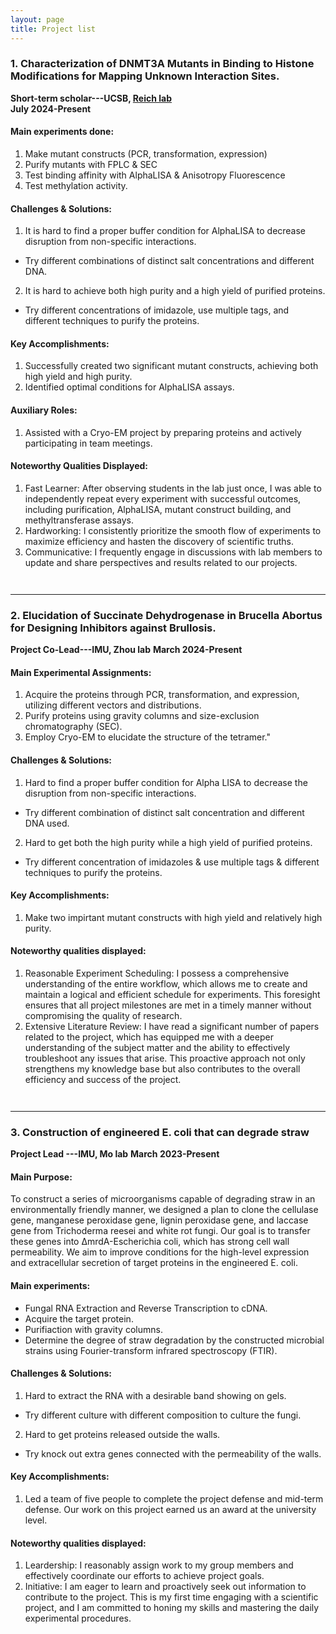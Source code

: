 ```yaml
---
layout: page
title: Project list
---
```


### **1. Characterization of DNMT3A Mutants in Binding to Histone Modifications for Mapping Unknown Interaction Sites.**

**Short-term scholar---UCSB, [Reich lab](https://reich.chem.ucsb.edu/)**                            
**July 2024-Present**

#### Main experiments done:
1. Make mutant constructs (PCR, transformation, expression)
2. Purify mutants with FPLC & SEC
3. Test binding affinity with AlphaLISA & Anisotropy Fluorescence
4. Test methylation activity.

#### Challenges & Solutions:
1. It is hard to find a proper buffer condition for AlphaLISA to decrease disruption from non-specific interactions.
* Try different combinations of distinct salt concentrations and different DNA.
2. It is hard to achieve both high purity and a high yield of purified proteins.
* Try different concentrations of imidazole, use multiple tags, and different techniques to purify the proteins.

#### Key Accomplishments:
1. Successfully created two significant mutant constructs, achieving both high yield and high purity.
2. Identified optimal conditions for AlphaLISA assays.

#### Auxiliary Roles:
1. Assisted with a Cryo-EM project by preparing proteins and actively participating in team meetings.

#### Noteworthy Qualities Displayed:
1. Fast Learner: After observing students in the lab just once, I was able to independently repeat every experiment with successful outcomes, including purification, AlphaLISA, mutant construct building, and methyltransferase assays.
2. Hardworking: I consistently prioritize the smooth flow of experiments to maximize efficiency and hasten the discovery of scientific truths.
3. Communicative: I frequently engage in discussions with lab members to update and share perspectives and results related to our projects.
<div style="height: 1em;"></div>
<hr>

### **2. Elucidation of Succinate Dehydrogenase in Brucella Abortus for Designing Inhibitors against Brullosis.**

**Project Co-Lead---IMU, Zhou lab**
**March 2024-Present**

#### Main Experimental Assignments:
1. Acquire the proteins through PCR, transformation, and expression, utilizing different vectors and distributions.
2. Purify proteins using gravity columns and size-exclusion chromatography (SEC).
3. Employ Cryo-EM to elucidate the structure of the tetramer."

#### Challenges & Solutions: 
1. Hard to find a proper buffer condition for Alpha LISA to decrease the disruption from non-specific interactions.
* Try different combination of distinct salt concentration and different DNA used.
2. Hard to get both the high purity while a high yield of purified proteins.
* Try different concentration of imidazoles & use multiple tags & different techniques to purify the proteins.

#### Key Accomplishments:
1. Make two impirtant mutant constructs with high yield and relatively high purity.

#### Noteworthy qualities displayed:
1. Reasonable Experiment Scheduling: I possess a comprehensive understanding of the entire workflow, which allows me to create and maintain a logical and efficient schedule for experiments. This foresight ensures that all project milestones are met in a timely manner without compromising the quality of research.
2. Extensive Literature Review: I have read a significant number of papers related to the project, which has equipped me with a deeper understanding of the subject matter and the ability to effectively troubleshoot any issues that arise. This proactive approach not only strengthens my knowledge base but also contributes to the overall efficiency and success of the project.

<div style="height: 1em;"></div>
<hr>

### **3. Construction of engineered E. coli that can degrade straw**

**Project Lead ---IMU, Mo lab**
**March 2023-Present**

#### Main Purpose: 
To construct a series of microorganisms capable of degrading straw in an environmentally friendly manner, we designed a plan to clone the cellulase gene, manganese peroxidase gene, lignin peroxidase gene, and laccase gene from Trichoderma reesei and white rot fungi. Our goal is to transfer these genes into ΔmrdA-Escherichia coli, which has strong cell wall permeability. We aim to improve conditions for the high-level expression and extracellular secretion of target proteins in the engineered E. coli.

#### Main experiments: 
* Fungal RNA Extraction and Reverse Transcription to cDNA.
* Acquire the target protein.
* Purifiaction with gravity columns.
* Determine the degree of straw degradation by the constructed microbial strains using Fourier-transform infrared spectroscopy (FTIR).

#### Challenges & Solutions: 
1. Hard to extract the RNA with a desirable band showing on gels.
* Try different culture with different composition to culture the fungi.
2. Hard to get proteins released outside the walls.
* Try knock out extra genes connected with the permeability of the walls.

#### Key Accomplishments:
1. Led a team of five people to complete the project defense and mid-term defense. Our work on this project earned us an award at the university level.

#### Noteworthy qualities displayed:
1. Leardership: I reasonably assign work to my group members and effectively coordinate our efforts to achieve project goals.
2. Initiative: I am eager to learn and proactively seek out information to contribute to the project. This is my first time engaging with a scientific project, and I am committed to honing my skills and mastering the daily experimental procedures.
